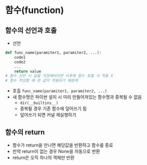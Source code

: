 # 함수(function)
## 함수의 선언과 호출
- 선언
```python
def func_name(paramiter1, paramiter2, ...):
    code1
    code2
    ...
    return value
# 함수 선언 시 값을 지정해버리면 이후에 함수 호출 시 작동 X
# 함수 작성할 때 쓴 값이 적용되기 때문에
```
- 호출
`func_name(paramiter1, paramiter2, ...)`
- 새 함수명은 파이썬 설치 시 미리 만들어져있는 함수명과 중복될 수 없음
    - `dir(__builtins__)`
    - 중복될 경우 기존 함수에 덮어쓰기 됨
    - 덮어쓰기 되면 커널 재실행하기

## 함수의 return
- 함수가 return을 만나면 해당값을 반환하고 함수를 종료
- 만약 return이 없는 경우 None을 자동으로 반환
- return은 오직 하나의 객체만 반환